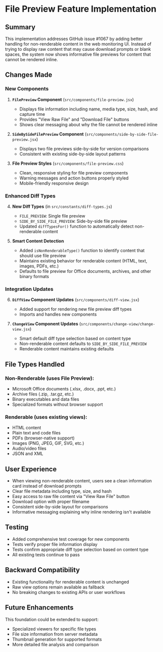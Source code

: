 # File Preview Feature Implementation

## Summary

This implementation addresses GitHub issue #1067 by adding better handling for non-renderable content in the web monitoring UI. Instead of trying to display raw content that may cause download prompts or blank spaces, the system now shows informative file previews for content that cannot be rendered inline.

## Changes Made

### New Components

1. **`FilePreview` Component** (`src/components/file-preview.jsx`)
   - Displays file information including name, media type, size, hash, and capture time
   - Provides "View Raw File" and "Download File" buttons
   - Shows clear messaging about why the file cannot be rendered inline

2. **`SideBySideFilePreview` Component** (`src/components/side-by-side-file-preview.jsx`)
   - Displays two file previews side-by-side for version comparisons
   - Consistent with existing side-by-side layout patterns

3. **File Preview Styles** (`src/components/file-preview.css`)
   - Clean, responsive styling for file preview components
   - Warning messages and action buttons properly styled
   - Mobile-friendly responsive design

### Enhanced Diff Types

4. **New Diff Types** (in `src/constants/diff-types.js`)
   - `FILE_PREVIEW`: Single file preview
   - `SIDE_BY_SIDE_FILE_PREVIEW`: Side-by-side file preview
   - Updated `diffTypesFor()` function to automatically detect non-renderable content

5. **Smart Content Detection**
   - Added `isNonRenderableType()` function to identify content that should use file preview
   - Maintains existing behavior for renderable content (HTML, text, images, PDFs, etc.)
   - Defaults to file preview for Office documents, archives, and other binary formats

### Integration Updates

6. **`DiffView` Component Updates** (`src/components/diff-view.jsx`)
   - Added support for rendering new file preview diff types
   - Imports and handles new components

7. **`ChangeView` Component Updates** (`src/components/change-view/change-view.jsx`)
   - Smart default diff type selection based on content type
   - Non-renderable content defaults to `SIDE_BY_SIDE_FILE_PREVIEW`
   - Renderable content maintains existing defaults

## File Types Handled

### Non-Renderable (uses File Preview):
- Microsoft Office documents (.xlsx, .docx, .ppt, etc.)
- Archive files (.zip, .tar.gz, etc.)
- Binary executables and data files
- Specialized formats without browser support

### Renderable (uses existing views):
- HTML content
- Plain text and code files
- PDFs (browser-native support)
- Images (PNG, JPEG, GIF, SVG, etc.)
- Audio/video files
- JSON and XML

## User Experience

- When viewing non-renderable content, users see a clean information card instead of download prompts
- Clear file metadata including type, size, and hash
- Easy access to raw file content via "View Raw File" button
- Download option with proper filename
- Consistent side-by-side layout for comparisons
- Informative messaging explaining why inline rendering isn't available

## Testing

- Added comprehensive test coverage for new components
- Tests verify proper file information display
- Tests confirm appropriate diff type selection based on content type
- All existing tests continue to pass

## Backward Compatibility

- Existing functionality for renderable content is unchanged
- Raw view options remain available as fallback
- No breaking changes to existing APIs or user workflows

## Future Enhancements

This foundation could be extended to support:
- Specialized viewers for specific file types
- File size information from server metadata
- Thumbnail generation for supported formats
- More detailed file analysis and comparison
